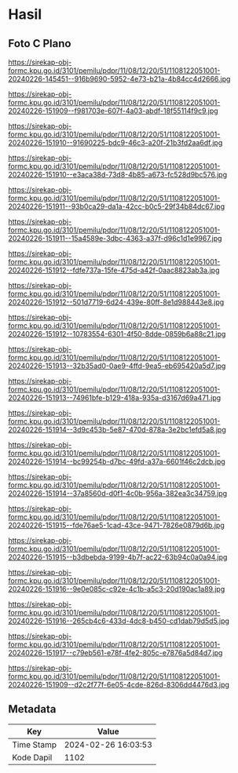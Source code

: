 # Hasil

## Foto C Plano

https://sirekap-obj-formc.kpu.go.id/3101/pemilu/pdpr/11/08/12/20/51/1108122051001-20240226-145451--916b9690-5952-4e73-b21a-4b84cc4d2666.jpg

https://sirekap-obj-formc.kpu.go.id/3101/pemilu/pdpr/11/08/12/20/51/1108122051001-20240226-151909--f981703e-607f-4a03-abdf-18f55114f9c9.jpg

https://sirekap-obj-formc.kpu.go.id/3101/pemilu/pdpr/11/08/12/20/51/1108122051001-20240226-151910--91690225-bdc9-46c3-a20f-21b3fd2aa6df.jpg

https://sirekap-obj-formc.kpu.go.id/3101/pemilu/pdpr/11/08/12/20/51/1108122051001-20240226-151910--e3aca38d-73d8-4b85-a673-fc528d9bc576.jpg

https://sirekap-obj-formc.kpu.go.id/3101/pemilu/pdpr/11/08/12/20/51/1108122051001-20240226-151911--93b0ca29-da1a-42cc-b0c5-29f34b84dc67.jpg

https://sirekap-obj-formc.kpu.go.id/3101/pemilu/pdpr/11/08/12/20/51/1108122051001-20240226-151911--15a4589e-3dbc-4363-a37f-d96c1d1e9967.jpg

https://sirekap-obj-formc.kpu.go.id/3101/pemilu/pdpr/11/08/12/20/51/1108122051001-20240226-151912--fdfe737a-15fe-475d-a42f-0aac8823ab3a.jpg

https://sirekap-obj-formc.kpu.go.id/3101/pemilu/pdpr/11/08/12/20/51/1108122051001-20240226-151912--501d7719-6d24-439e-80ff-8e1d988443e8.jpg

https://sirekap-obj-formc.kpu.go.id/3101/pemilu/pdpr/11/08/12/20/51/1108122051001-20240226-151912--10783554-6301-4f50-8dde-0859b6a88c21.jpg

https://sirekap-obj-formc.kpu.go.id/3101/pemilu/pdpr/11/08/12/20/51/1108122051001-20240226-151913--32b35ad0-0ae9-4ffd-9ea5-eb695420a5d7.jpg

https://sirekap-obj-formc.kpu.go.id/3101/pemilu/pdpr/11/08/12/20/51/1108122051001-20240226-151913--74961bfe-b129-418a-935a-d3167d69a471.jpg

https://sirekap-obj-formc.kpu.go.id/3101/pemilu/pdpr/11/08/12/20/51/1108122051001-20240226-151914--3d9c453b-5e87-470d-878a-3e2bc1efd5a8.jpg

https://sirekap-obj-formc.kpu.go.id/3101/pemilu/pdpr/11/08/12/20/51/1108122051001-20240226-151914--bc99254b-d7bc-49fd-a37a-6601f46c2dcb.jpg

https://sirekap-obj-formc.kpu.go.id/3101/pemilu/pdpr/11/08/12/20/51/1108122051001-20240226-151914--37a8560d-d0f1-4c0b-956a-382ea3c34759.jpg

https://sirekap-obj-formc.kpu.go.id/3101/pemilu/pdpr/11/08/12/20/51/1108122051001-20240226-151915--fde76ae5-1cad-43ce-9471-7826e0879d6b.jpg

https://sirekap-obj-formc.kpu.go.id/3101/pemilu/pdpr/11/08/12/20/51/1108122051001-20240226-151915--b3dbebda-9199-4b7f-ac22-63b94c0a0a94.jpg

https://sirekap-obj-formc.kpu.go.id/3101/pemilu/pdpr/11/08/12/20/51/1108122051001-20240226-151916--9e0e085c-c92e-4c1b-a5c3-20d190ac1a89.jpg

https://sirekap-obj-formc.kpu.go.id/3101/pemilu/pdpr/11/08/12/20/51/1108122051001-20240226-151916--265cb4c6-433d-4dc8-b450-cd1dab79d5d5.jpg

https://sirekap-obj-formc.kpu.go.id/3101/pemilu/pdpr/11/08/12/20/51/1108122051001-20240226-151917--c79eb561-e78f-4fe2-805c-e7876a5d84d7.jpg

https://sirekap-obj-formc.kpu.go.id/3101/pemilu/pdpr/11/08/12/20/51/1108122051001-20240226-151909--d2c2f77f-6e05-4cde-826d-8306dd4476d3.jpg


## Metadata

| Key        | Value               |
| ---------- | ------------------- |
| Time Stamp | 2024-02-26 16:03:53 |
| Kode Dapil | 1102                |



